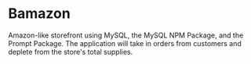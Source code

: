 # Bamazon
Amazon-like storefront using MySQL, the MySQL NPM Package, and the Prompt Package. The application will take in orders from customers and deplete from the store's total supplies.
